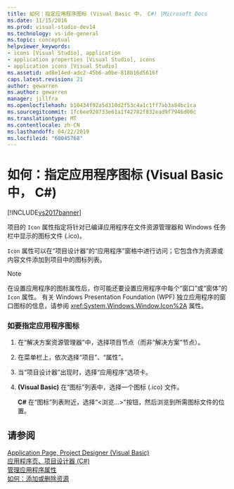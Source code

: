 ```yaml
---
title: 如何：指定应用程序图标 (Visual Basic 中， C#) |Microsoft Docs
ms.date: 11/15/2016
ms.prod: visual-studio-dev14
ms.technology: vs-ide-general
ms.topic: conceptual
helpviewer_keywords:
- icons [Visual Studio], application
- application properties [Visual Studio], icons
- application icons [Visual Studio]
ms.assetid: ad8e14ed-adc2-45b6-a0be-818b16d5616f
caps.latest.revision: 21
author: gewarren
ms.author: gewarren
manager: jillfra
ms.openlocfilehash: b10434f92a5d310d2f53c4a1c1ff7ab3a84bc1ca
ms.sourcegitcommit: 1fc6ee928733e61a1f42782f832ead9f7946d00c
ms.translationtype: MT
ms.contentlocale: zh-CN
ms.lasthandoff: 04/22/2019
ms.locfileid: "60045768"
---
```

# <a name="how-to-specify-an-application-icon-visual-basic-c"></a>如何：指定应用程序图标 (Visual Basic 中， C#)
[!INCLUDE[vs2017banner](../includes/vs2017banner.md)]

项目的 `Icon` 属性指定将针对已编译应用程序在文件资源管理器和 Windows 任务栏中显示的图标文件 (.ico)。  
  
 `Icon` 属性可以在“项目设计器”的“应用程序”窗格中进行访问；它包含作为资源或内容文件添加到项目中的图标列表。  
  
> [!NOTE]
>  在设置应用程序的图标属性后，你可能还要设置应用程序中每个“窗口”或“窗体”的 `Icon` 属性。 有关 Windows Presentation Foundation (WPF) 独立应用程序的窗口图标的信息，请参阅 <xref:System.Windows.Window.Icon%2A> 属性。  
  
### <a name="to-specify-an-application-icon"></a>如要指定应用程序图标  
  
1. 在“解决方案资源管理器”中，选择项目节点（而非“解决方案”节点）。  
  
2. 在菜单栏上，依次选择“项目”、“属性”。  
  
3. 当“项目设计器”出现时，选择“应用程序”选项卡。  
  
4. **(Visual Basic)** 在“图标”列表中，选择一个图标 (.ico) 文件。  
  
     **C#** 在“图标”列表附近，选择“\<浏览...>”按钮，然后浏览到所需图标文件的位置。  
  
## <a name="see-also"></a>请参阅  
 [Application Page, Project Designer (Visual Basic)](../ide/reference/application-page-project-designer-visual-basic.md)   
 [应用程序页、项目设计器 (C#)](../ide/reference/application-page-project-designer-csharp.md)   
 [管理应用程序属性](../ide/application-properties.md)  
 [如何：添加或删除资源](http://msdn.microsoft.com/7b77bc06-3952-4799-b029-def3f8f7f88d)
